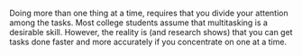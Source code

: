 Doing more than one thing at a time, requires that you divide your attention among the tasks. Most college students assume that multitasking is a desirable skill. However, the reality is (and research shows) that you can get tasks done faster and more accurately if you concentrate on one at a time.
